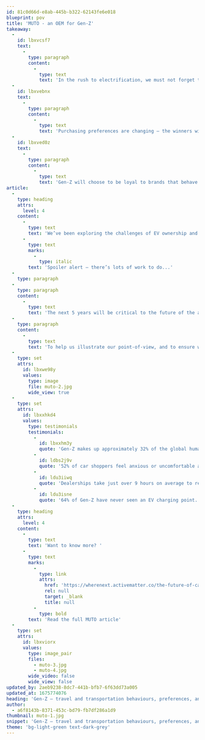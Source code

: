 ```yaml
---
id: 81c0d66d-e8ab-445b-b322-62143fe6e018
blueprint: pov
title: 'MUTO - an OEM for Gen-Z'
takeaway:
  -
    id: lbxvcsf7
    text:
      -
        type: paragraph
        content:
          -
            type: text
            text: 'In the rush to electrification, we must not forget the customer experience'
  -
    id: lbxvebnx
    text:
      -
        type: paragraph
        content:
          -
            type: text
            text: 'Purchasing preferences are changing – the winners will be those who provide the types of packages that people want to buy into'
  -
    id: lbxved0z
    text:
      -
        type: paragraph
        content:
          -
            type: text
            text: 'Gen-Z will choose to be loyal to brands that behave in a way that’s consistent with their own beliefs and values'
article:
  -
    type: heading
    attrs:
      level: 4
    content:
      -
        type: text
        text: 'We’ve been exploring the challenges of EV ownership and thinking about what the experience may look like for the next generation of drivers. '
      -
        type: text
        marks:
          -
            type: italic
        text: 'Spoiler alert – there’s lots of work to do...'
  -
    type: paragraph
  -
    type: paragraph
    content:
      -
        type: text
        text: 'The next 5 years will be critical to the future of the automotive industry. New consumer values will drive a greater preference for individuality, self-expression and sustainability. New technologies will impact every aspect of the journeys we make – from the modes of transport we select, to where and how we spend our money. And new disruptors will enter the market, injecting ever greater competition and choice to a consumer more concerned with social currency than material or financial possessions. All of these factors, and many more, demand we seek a new approach.'
  -
    type: paragraph
    content:
      -
        type: text
        text: 'To help us illustrate our point-of-view, and to ensure we are viewing the world through the lens of Gen-Z, we created MUTO – a fictional mobility brand, made for what’s next.'
  -
    type: set
    attrs:
      id: lbxwe98y
      values:
        type: image
        file: muto-2.jpg
        wide_view: true
  -
    type: set
    attrs:
      id: lbxxhkd4
      values:
        type: testimonials
        testimonials:
          -
            id: lbxxhm3y
            quote: 'Gen-Z makes up approximately 32% of the global human population and has a spending power of more than $143 billion.'
          -
            id: ldbs2j9v
            quote: '52% of car shoppers feel anxious or uncomfortable at dealerships.'
          -
            id: ldu3iiwq
            quote: 'Dealerships take just over 9 hours on average to respond to a test drive request.'
          -
            id: ldu3isne
            quote: '64% of Gen-Z have never seen an EV charging point.'
  -
    type: heading
    attrs:
      level: 4
    content:
      -
        type: text
        text: 'Want to know more? '
      -
        type: text
        marks:
          -
            type: link
            attrs:
              href: 'https://wherenext.activematter.co/the-future-of-car-ownership/'
              rel: null
              target: _blank
              title: null
          -
            type: bold
        text: 'Read the full MUTO article'
  -
    type: set
    attrs:
      id: lbxviorx
      values:
        type: image_pair
        files:
          - muto-3.jpg
          - muto-4.jpg
        wide_video: false
        wide_view: false
updated_by: 2aeb9238-8dc7-441b-bfb7-6f63dd73a005
updated_at: 1675774076
heading: 'Gen-Z – travel and transportation behaviours, preferences, and the future of electric mobility'
author:
  - a6f8143b-8371-453c-bd79-fb7df286a1d9
thumbnail: muto-1.jpg
snippet: 'Gen-Z – travel and transportation behaviours, preferences, and the future of electric mobility'
theme: 'bg-light-green text-dark-grey'
---
```

